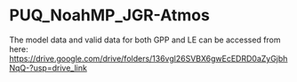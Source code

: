 # PUQ_NoahMP_JGR-Atmos
The model data and valid data for both GPP and LE can be accessed from here:
https://drive.google.com/drive/folders/136vgl26SVBX6gwEcEDRD0aZyGjbhNqQ-?usp=drive_link
